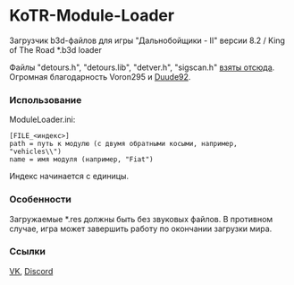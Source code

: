 # KoTR-Module-Loader
Загрузчик b3d-файлов для игры "Дальнобойщики - II" версии 8.2 / King of The Road *.b3d loader

Файлы "detours.h", "detours.lib", "detver.h", "sigscan.h" [взяты отсюда](https://github.com/Zer0Mem0ry/Detour/tree/master/dll).
Огромная благодарность Voron295 и [Duude92](https://github.com/Duude92).

### Использование
ModuleLoader.ini:
```
[FILE_<индекс>]
path = путь к модулю (с двумя обратными косыми, например, "vehicles\\")
name = имя модуля (например, "Fiat")
```
Индекс начинается с единицы.

### Особенности
Загружаемые *.res должны быть без звуковых файлов. В противном случае, игра может завершить работу по окончании загрузки мира.

### Ссылки
[VK](https://vk.com/rnr_mods), [Discord](https://discord.gg/cTmC8VhUGp)
